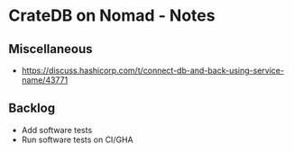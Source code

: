 # CrateDB on Nomad - Notes


## Miscellaneous
- https://discuss.hashicorp.com/t/connect-db-and-back-using-service-name/43771


## Backlog
- Add software tests
- Run software tests on CI/GHA

